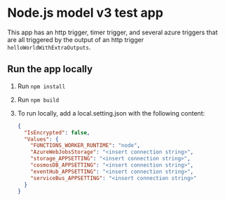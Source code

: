 # Node.js model v3 test app

This app has an http trigger, timer trigger, and several azure triggers that are all triggered by the output of an http trigger `helloWorldWithExtraOutputs`.

## Run the app locally

1. Run `npm install`
2. Run `npm build`
3. To run locally, add a local.setting.json with the following content:

    ```json
    {
      "IsEncrypted": false,
      "Values": {
        "FUNCTIONS_WORKER_RUNTIME": "node",
        "AzureWebJobsStorage": "<insert connection string>",
        "storage_APPSETTING": "<insert connection string>",
        "cosmosDB_APPSETTING": "<insert connection string>",
        "eventHub_APPSETTING": "<insert connection string>",
        "serviceBus_APPSETTING": "<insert connection string>"
      }
    }
    ```
